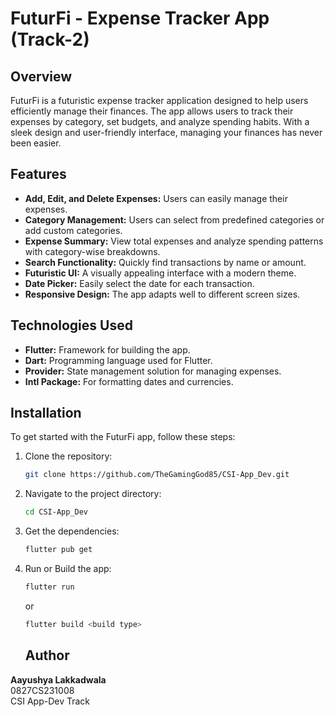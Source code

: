 # FuturFi - Expense Tracker App (Track-2)

## Overview
FuturFi is a futuristic expense tracker application designed to help users efficiently manage their finances. The app allows users to track their expenses by category, set budgets, and analyze spending habits. With a sleek design and user-friendly interface, managing your finances has never been easier.

## Features
- **Add, Edit, and Delete Expenses:** Users can easily manage their expenses.
- **Category Management:** Users can select from predefined categories or add custom categories.
- **Expense Summary:** View total expenses and analyze spending patterns with category-wise breakdowns.
- **Search Functionality:** Quickly find transactions by name or amount.
- **Futuristic UI:** A visually appealing interface with a modern theme.
- **Date Picker:** Easily select the date for each transaction.
- **Responsive Design:** The app adapts well to different screen sizes.

## Technologies Used
- **Flutter:** Framework for building the app.
- **Dart:** Programming language used for Flutter.
- **Provider:** State management solution for managing expenses.
- **Intl Package:** For formatting dates and currencies.

## Installation
To get started with the FuturFi app, follow these steps:

1. Clone the repository:
   ```bash
   git clone https://github.com/TheGamingGod85/CSI-App_Dev.git
   ```
2. Navigate to the project directory:
   ```bash
   cd CSI-App_Dev
   ```
3. Get the dependencies:
   ```bash
   flutter pub get
   ```
4. Run or Build the app:
   ```bash
   flutter run
   ```
   or
   ```bash
   flutter build <build type>
   ```

   ## Author
**Aayushya Lakkadwala**  
0827CS231008  
CSI App-Dev Track
